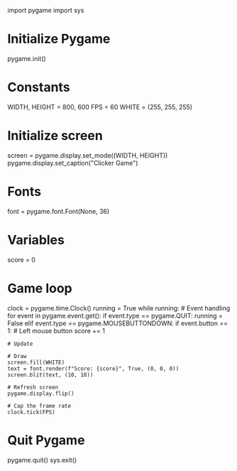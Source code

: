 import pygame
import sys

# Initialize Pygame
pygame.init()

# Constants
WIDTH, HEIGHT = 800, 600
FPS = 60
WHITE = (255, 255, 255)

# Initialize screen
screen = pygame.display.set_mode((WIDTH, HEIGHT))
pygame.display.set_caption("Clicker Game")

# Fonts
font = pygame.font.Font(None, 36)

# Variables
score = 0

# Game loop
clock = pygame.time.Clock()
running = True
while running:
    # Event handling
    for event in pygame.event.get():
        if event.type == pygame.QUIT:
            running = False
        elif event.type == pygame.MOUSEBUTTONDOWN:
            if event.button == 1:  # Left mouse button
                score += 1

    # Update

    # Draw
    screen.fill(WHITE)
    text = font.render(f"Score: {score}", True, (0, 0, 0))
    screen.blit(text, (10, 10))

    # Refresh screen
    pygame.display.flip()

    # Cap the frame rate
    clock.tick(FPS)

# Quit Pygame
pygame.quit()
sys.exit()
